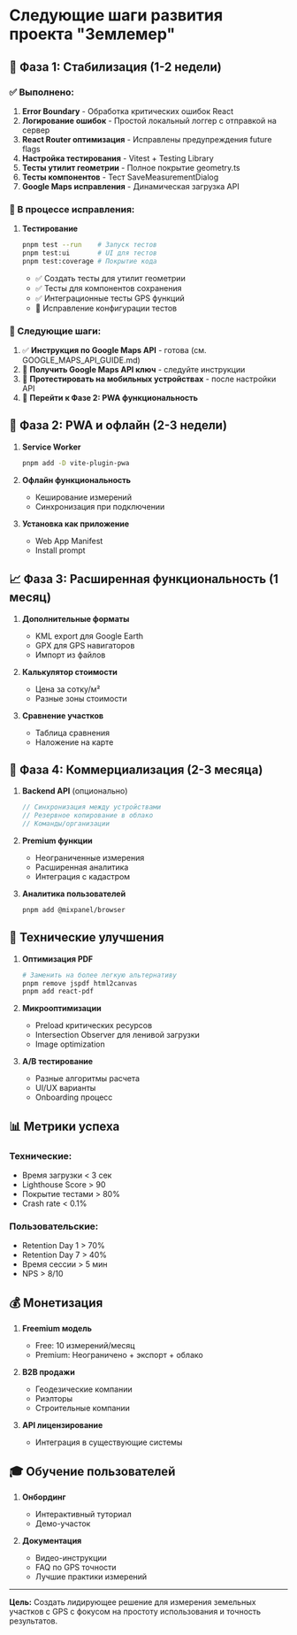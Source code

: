 # Следующие шаги развития проекта "Землемер"

## 🎯 Фаза 1: Стабилизация (1-2 недели)

### ✅ Выполнено:
1. **Error Boundary** - Обработка критических ошибок React
2. **Логирование ошибок** - Простой локальный логгер с отправкой на сервер
3. **React Router оптимизация** - Исправлены предупреждения future flags
4. **Настройка тестирования** - Vitest + Testing Library
5. **Тесты утилит геометрии** - Полное покрытие geometry.ts
6. **Тесты компонентов** - Тест SaveMeasurementDialog
7. **Google Maps исправления** - Динамическая загрузка API

### 🔄 В процессе исправления:
1. **Тестирование**
   ```bash
   pnpm test --run    # Запуск тестов
   pnpm test:ui       # UI для тестов
   pnpm test:coverage # Покрытие кода
   ```
   - ✅ Создать тесты для утилит геометрии
   - ✅ Тесты для компонентов сохранения
   - ✅ Интеграционные тесты GPS функций
   - 🔧 Исправление конфигурации тестов

### 🎯 Следующие шаги:
1. ✅ **Инструкция по Google Maps API** - готова (см. GOOGLE_MAPS_API_GUIDE.md)
2. 🔄 **Получить Google Maps API ключ** - следуйте инструкции
3. 📱 **Протестировать на мобильных устройствах** - после настройки API
4. 🚀 **Перейти к Фазе 2: PWA функциональность**

## 🚀 Фаза 2: PWA и офлайн (2-3 недели)

1. **Service Worker**
   ```bash
   pnpm add -D vite-plugin-pwa
   ```

2. **Офлайн функциональность**
   - Кеширование измерений
   - Синхронизация при подключении

3. **Установка как приложение**
   - Web App Manifest
   - Install prompt

## 📈 Фаза 3: Расширенная функциональность (1 месяц)

1. **Дополнительные форматы**
   - KML export для Google Earth
   - GPX для GPS навигаторов
   - Импорт из файлов

2. **Калькулятор стоимости**
   - Цена за сотку/м²
   - Разные зоны стоимости

3. **Сравнение участков**
   - Таблица сравнения
   - Наложение на карте

## 🏢 Фаза 4: Коммерциализация (2-3 месяца)

1. **Backend API** (опционально)
   ```typescript
   // Синхронизация между устройствами
   // Резервное копирование в облако
   // Команды/организации
   ```

2. **Premium функции**
   - Неограниченные измерения
   - Расширенная аналитика
   - Интеграция с кадастром

3. **Аналитика пользователей**
   ```bash
   pnpm add @mixpanel/browser
   ```

## 🔧 Технические улучшения

1. **Оптимизация PDF**
   ```bash
   # Заменить на более легкую альтернативу
   pnpm remove jspdf html2canvas
   pnpm add react-pdf
   ```

2. **Микрооптимизации**
   - Preload критических ресурсов
   - Intersection Observer для ленивой загрузки
   - Image optimization

3. **A/B тестирование**
   - Разные алгоритмы расчета
   - UI/UX варианты
   - Onboarding процесс

## 📊 Метрики успеха

### Технические:
- Время загрузки < 3 сек
- Lighthouse Score > 90
- Покрытие тестами > 80%
- Crash rate < 0.1%

### Пользовательские:
- Retention Day 1 > 70%
- Retention Day 7 > 40% 
- Время сессии > 5 мин
- NPS > 8/10

## 💰 Монетизация

1. **Freemium модель**
   - Free: 10 измерений/месяц
   - Premium: Неограничено + экспорт + облако

2. **B2B продажи**
   - Геодезические компании
   - Риэлторы
   - Строительные компании

3. **API лицензирование**
   - Интеграция в существующие системы

## 🎓 Обучение пользователей

1. **Онбординг**
   - Интерактивный туториал
   - Демо-участок

2. **Документация**
   - Видео-инструкции
   - FAQ по GPS точности
   - Лучшие практики измерений

---

**Цель:** Создать лидирующее решение для измерения земельных участков с GPS с фокусом на простоту использования и точность результатов.
